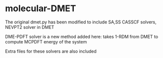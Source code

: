 # molecular-DMET

The original dmet.py has been modified to include SA,SS CASSCF solvers, NEVPT2 solver in DMET

DME-PDFT solver is a new method added here: takes 1-RDM from DMET to compute MCPDFT energy of the system

Extra files for these solvers are also included
